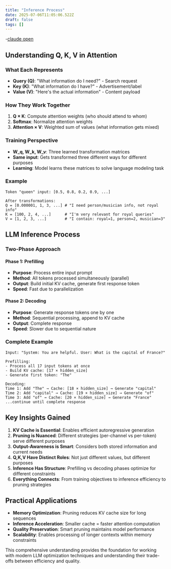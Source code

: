 ```yaml
---
title: "Inference Process"
date: 2025-07-06T11:05:06.522Z
draft: false
tags: []
---
```


-[claude open](https://claude.ai/public/artifacts/42c458f2-6add-4b92-b47d-5afa5cf3c6d3)
## Understanding Q, K, V in Attention

### What Each Represents

- **Query (Q)**: "What information do I need?" - Search request
- **Key (K)**: "What information do I have?" - Advertisement/label
- **Value (V)**: "Here's the actual information" - Content payload

### How They Work Together

1. **Q × K**: Compute attention weights (who should attend to whom)
2. **Softmax**: Normalize attention weights
3. **Attention × V**: Weighted sum of values (what information gets mixed)

### Training Perspective

- **W_q, W_k, W_v**: Three learned transformation matrices
- **Same input**: Gets transformed three different ways for different purposes
- **Learning**: Model learns these matrices to solve language modeling task

### Example

```
Token "queen" input: [0.5, 0.8, 0.2, 0.9, ...]

After transformations:
Q = [0.000001, 1, 3, ...] # "I need person/musician info, not royal info"
K = [100, 2, 4, ...]      # "I'm very relevant for royal queries"
V = [1, 2, 3, ...]        # "I contain: royal=1, person=2, musician=3"
```

## LLM Inference Process

### Two-Phase Approach

#### Phase 1: Prefilling

- **Purpose**: Process entire input prompt
- **Method**: All tokens processed simultaneously (parallel)
- **Output**: Build initial KV cache, generate first response token
- **Speed**: Fast due to parallelization

#### Phase 2: Decoding

- **Purpose**: Generate response tokens one by one
- **Method**: Sequential processing, append to KV cache
- **Output**: Complete response
- **Speed**: Slower due to sequential nature

### Complete Example

```
Input: "System: You are helpful. User: What is the capital of France?"

Prefilling:
- Process all 17 input tokens at once
- Build KV cache: [17 × hidden_size]
- Generate first token: "The"

Decoding:
Time 1: Add "The" → Cache: [18 × hidden_size] → Generate "capital"
Time 2: Add "capital" → Cache: [19 × hidden_size] → Generate "of"
Time 3: Add "of" → Cache: [20 × hidden_size] → Generate "France"
...continue until complete response
```

## Key Insights Gained

1. **KV Cache is Essential**: Enables efficient autoregressive generation
2. **Pruning is Nuanced**: Different strategies (per-channel vs per-token) serve different purposes
3. **Output-Awareness is Smart**: Considers both stored information and current needs
4. **Q,K,V Have Distinct Roles**: Not just different values, but different purposes
5. **Inference Has Structure**: Prefilling vs decoding phases optimize for different constraints
6. **Everything Connects**: From training objectives to inference efficiency to pruning strategies

## Practical Applications

- **Memory Optimization**: Pruning reduces KV cache size for long sequences
- **Inference Acceleration**: Smaller cache = faster attention computation
- **Quality Preservation**: Smart pruning maintains model performance
- **Scalability**: Enables processing of longer contexts within memory constraints

This comprehensive understanding provides the foundation for working with modern LLM optimization techniques and understanding their trade-offs between efficiency and quality.